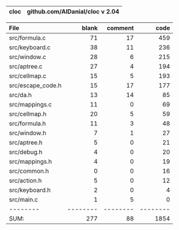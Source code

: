 cloc|github.com/AlDanial/cloc v 2.04
--- | ---

File|blank|comment|code
:-------|-------:|-------:|-------:
src/formula.c|71|17|459
src/keyboard.c|38|11|236
src/window.c|28|6|215
src/aptree.c|27|4|194
src/cellmap.c|15|5|193
src/escape_code.h|15|17|177
src/da.h|13|14|85
src/mappings.c|11|0|69
src/cellmap.h|20|5|59
src/formula.h|11|3|48
src/window.h|7|1|27
src/aptree.h|5|0|21
src/debug.h|4|0|20
src/mappings.h|4|0|19
src/common.h|0|0|16
src/action.h|5|0|12
src/keyboard.h|2|0|4
src/main.c|1|5|0
--------|--------|--------|--------
SUM:|277|88|1854
